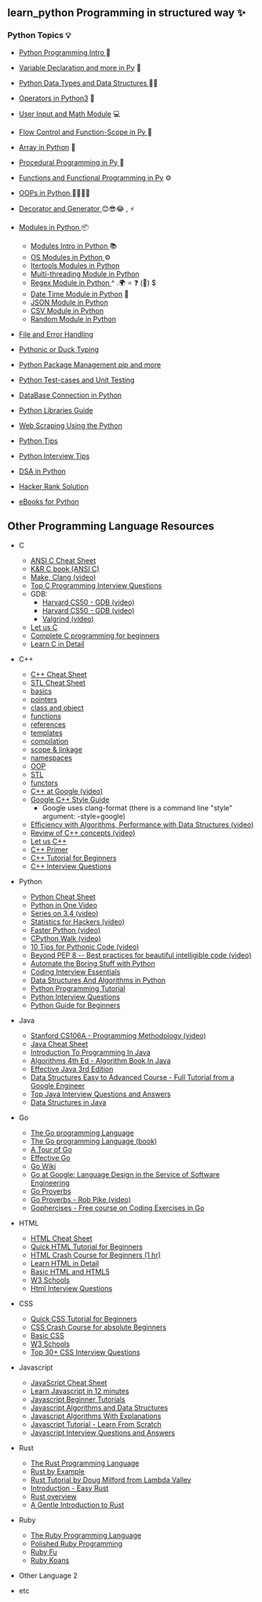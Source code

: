 ## learn_python Programming in structured way ✨ 

### Python Topics 💡
- [ Python Programming Intro ](/Python3/Overview_Intro/) 🚀
- [ Variable Declaration and more in Py](/Python3/Variables_&_Types) 👋
- [ Python Data Types and  Data Structures ](/Python3/Py_Data_Types_Data_Structure) 👨‍💻
- [ Operators in Python3](/python3/Operators_in_py) 🧠
- [ User Input and Math Module](/python3/Math_&_User_Input) 💻
- [ Flow Control and Function-Scope in Py ](/python3/Flow_control_&_Function_scope) 🌊
- [ Array in Python](/Python3/Arrays_&_Numpy/) 📜
- [ Procedural Programming in Py ](/Python3/Procedural_programing/) 📑
- [ Functions and Functional Programming in Py](/Python3/Functional_Programming/) ⚙
- [ OOPs in Python ](/Python3/OOPs_in_Python/) 🌲🍃🌿🍂
- [ Decorator and Generator ](/Python3/Decorator_&_Generator/) 😊😎😂 , ⚡
- [ Modules in Python ](/Python3/Modules_in_py/)   📦
   - [ Modules Intro in Python ](/Python3/Modules_in_py/Modules_Intro/)  📚
   - [ OS Modules in Python ](/Python3/Modules_in_py/OS_Modules/) ⚙️
   - [ Itertools Modules in Python](/Python3/Modules_in_py/Itertools_module/)
   - [ Multi-threading Module in Python ](/Python3/Modules_in_py/Multithreading_inPy.py)
   - [ Regex Module in Python ](/Python3/Modules_in_py/Regex_Module) ^ .🌍 ⭐ ❓ (👥) $
   - [ Date Time Module in Python](/Python3/Modules_in_py/Datetime_Module/)  📅
   - [ JSON Module in Python ](/Python3/Modules_in_py/JSON_Module_py/)
   - [ CSV Module in Python ](/Python3/Modules_in_py/CSV_Module.py)
   - [ Random Module in Python ](/Python3/Modules_in_py/Random_Module.py)


- [ File and Error Handling ](/Python3/File_&_Error_handlings_Py/)
- [ Pythonic or Duck Typing ](/Python3/Pythonic/)
- [ Python Package Management pip and more](/Python3/Python_IDEs_Packaging/)
- [ Python Test-cases and Unit Testing ](/Python3/Py_code_testing/)
- [ DataBase Connection in Python ](/Python3/DataBase_Connections/)
- [ Python Libraries Guide](/Python3/Py_Libraries.py/)
- [ Web Scraping Using the Python ](/Python3/Web_scraping_Python/)
- [ Python Tips ](/Python3/Python_tips/)
- [ Python Interview Tips ](/Python3/Python_Interview/)
- [ DSA in Python ](/Python3/DSA_Py/)
- [ Hacker Rank Solution ](/Python3/Hacker_Rank_py/)
- [ eBooks for Python ](/Python3/)





## Other Programming Language Resources

- C
  - [ANSI C Cheat Sheet](<https://github.com/jwasham/coding-interview-university/blob/main/extras/cheat%20sheets/C%20Reference%20Card%20(ANSI)%202.2.pdf>)
  - [K&R C book (ANSI C)](https://www.amazon.com/Programming-Language-2nd-Brian-Kernighan/dp/0131103628)
  - [Make, Clang (video)](https://www.youtube.com/watch?v=U3zCxnj2w8M)
  - [Top C Programming Interview Questions](https://www.interviewbit.com/c-interview-questions)
  - GDB:
    - [Harvard CS50 - GDB (video)](https://www.youtube.com/watch?v=USPvePv1uzE)
    - [Harvard CS50 - GDB (video)](https://www.youtube.com/watch?v=y5JmQItfFck)
    - [Valgrind (video)](https://www.youtube.com/watch?v=fvTsFjDuag8)
  - [Let us C](https://books.google.co.in/books/about/Let_Us_C.html?id=7HrjAAAACAAJ)
  - [Complete C programming for beginners](https://youtu.be/KJgsSFOSQv0)
  - [Learn C in Detail](https://www.scaler.com/topics/c/)

- C++
  - [C++ Cheat Sheet](https://github.com/jwasham/coding-interview-university/blob/main/extras/cheat%20sheets/Cpp_reference.pdf)
  - [STL Cheat Sheet](https://github.com/jwasham/coding-interview-university/blob/main/extras/cheat%20sheets/STL%20Quick%20Reference%201.29.pdf)
  - [basics](https://www.tutorialspoint.com/cplusplus/cpp_basic_syntax.htm)
  - [pointers](https://www.cprogramming.com/tutorial/lesson6.html)
  - [class and object](https://www.cprogramming.com/tutorial/lesson12.html)
  - [functions](https://www.cprogramming.com/tutorial/lesson4.html)
  - [references](https://www.geeksforgeeks.org/references-in-c/)
  - [templates](https://www.cprogramming.com/tutorial/templates.html)
  - [compilation](https://www.youtube.com/watch?v=ZTu0kf-7h08)
  - [scope & linkage](https://www.learncpp.com/cpp-tutorial/scope-duration-and-linkage-summary/)
  - [namespaces](https://www.tutorialspoint.com/cplusplus/cpp_namespaces.htm)
  - [OOP](https://www.geeksforgeeks.org/object-oriented-programming-in-cpp/)
  - [STL](https://www.hackerearth.com/practice/notes/standard-template-library/)
  - [functors](http://www.cprogramming.com/tutorial/functors-function-objects-in-c++.html)
  - [C++ at Google (video)](https://www.youtube.com/watch?v=NOCElcMcFik)
  - [Google C++ Style Guide](https://google.github.io/styleguide/cppguide.html)
    - Google uses clang-format (there is a command line "style" argument: -style=google)
  - [Efficiency with Algorithms, Performance with Data Structures (video)](https://youtu.be/fHNmRkzxHWs)
  - [Review of C++ concepts (video)](https://www.youtube.com/watch?v=Rub-JsjMhWY)
  - [Let us C++](https://books.google.co.in/books/about/Let_Us_C++.html?id=6HrjAAAACAAJ)
  - [C++ Primer](https://books.google.co.in/books/about/C++_Primer.html?id=J1HMLyxqJfgC&redir_esc=y)
  - [C++ Tutorial for Beginners](https://www.youtube.com/watch?v=vLnPwxZdW4Y)
  - [C++ Interview Questions](https://www.interviewbit.com/cpp-interview-questions)
- Python
  - [Python Cheat Sheet](https://github.com/jwasham/coding-interview-university/blob/main/extras/cheat%20sheets/python-cheat-sheet-v1.pdf)
  - [Python in One Video](https://www.youtube.com/watch?v=N4mEzFDjqtA)
  - [Series on 3.4 (video)](https://www.youtube.com/playlist?list=PL6gx4Cwl9DGAcbMi1sH6oAMk4JHw91mC_)
  - [Statistics for Hackers (video)](https://www.youtube.com/watch?v=Iq9DzN6mvYA)
  - [Faster Python (video)](https://www.youtube.com/watch?v=JDSGVvMwNM8)
  - [CPython Walk (video)](https://www.youtube.com/watch?v=LhadeL7_EIU&list=PLzV58Zm8FuBL6OAv1Yu6AwXZrnsFbbR0S&index=6)
  - [10 Tips for Pythonic Code (video)](https://www.youtube.com/watch?v=_O23jIXsshs)
  - [Beyond PEP 8 -- Best practices for beautiful intelligible code (video)](https://www.youtube.com/watch?v=wf-BqAjZb8M)
  - [Automate the Boring Stuff with Python](https://automatetheboringstuff.com/)
  - [Coding Interview Essentials](https://github.com/jwasham/coding-interview-university/blob/main/extras/cheat%20sheets/Coding%20Interview%20Python%20Language%20Essentials.pdf)
  - [Data Structures And Algorithms in Python](https://www.youtube.com/watch?v=kQDxmjfkIKY)
  - [Python Programming Tutorial](https://www.scaler.com/topics/python/)
  - [Python Interview Questions](https://www.interviewbit.com/python-interview-questions)
  - [Python Guide for Beginners](https://wiingy.com/learn/python/python-tutorial/)
- Java
  - [Stanford CS106A - Programming Methodology (video)](https://see.stanford.edu/Course/CS106A)
  - [Java Cheat Sheet](https://www.interviewbit.com/java-cheat-sheet)
  - [Introduction To Programming In Java](http://introcs.cs.princeton.edu/java/home/)
  - [Algorithms 4th Ed - Algorithm Book In Java](http://algs4.cs.princeton.edu/home/)
  - [Effective Java 3rd Edition](https://www.amazon.com/Effective-Java-Joshua-Bloch-ebook/dp/B078H61SCH)
  - [Data Structures Easy to Advanced Course - Full Tutorial from a Google Engineer](https://www.youtube.com/watch?v=RBSGKlAvoiM&t=1744s)
  - [Top Java Interview Questions and Answers](https://www.interviewbit.com/java-interview-questions)
  - [Data Structures in Java](https://www.youtube.com/playlist?list=PL9gnSGHSqcnr_DxHsP7AW9ftq0AtAyYqJ)
- Go
  - [The Go programming Language](https://golang.org/)
  - [The Go programming Language (book)](http://www.gopl.io/)
  - [A Tour of Go](https://tour.golang.org/)
  - [Effective Go](https://golang.org/doc/effective_go.html)
  - [Go Wiki](https://golang.org/wiki)
  - [Go at Google: Language Design in the Service of Software Engineering](https://talks.golang.org/2012/splash.article)
  - [Go Proverbs](http://go-proverbs.github.io/)
  - [Go Proverbs - Rob Pike (video)](https://www.youtube.com/watch?v=PAAkCSZUG1c)
  - [Gophercises - Free course on Coding Exercises in Go](https://gophercises.com)
- HTML
  - [HTML Cheat Sheet](https://www.interviewbit.com/html-cheat-sheet)
  - [Quick HTML Tutorial for Beginners](https://www.youtube.com/playlist?list=PLr6-GrHUlVf_ZNmuQSXdS197Oyr1L9sPB)
  - [HTML Crash Course for Beginners (1 hr)](https://www.youtube.com/watch?v=UB1O30fR-EE)
  - [Learn HTML in Detail](https://www.scaler.com/topics/html/)
  - [Basic HTML and HTML5](https://www.freecodecamp.org/learn/responsive-web-design/basic-html-and-html5/)
  - [W3 Schools](https://www.w3schools.com/html/)
  - [Html Interview Questions](https://www.interviewbit.com/html-interview-questions)
- CSS
  - [Quick CSS Tutorial for Beginners](https://www.youtube.com/playlist?list=PLr6-GrHUlVf8JIgLcu3sHigvQjTw_aC9C)
  - [CSS Crash Course for absolute Beginners](https://www.youtube.com/watch?v=yfoY53QXEnI)
  - [Basic CSS](https://www.freecodecamp.org/learn/responsive-web-design/basic-css/)
  - [W3 Schools](https://www.w3schools.com/css/)
  - [Top 30+ CSS Interview Questions](https://www.interviewbit.com/css-interview-questions)
- Javascript
  - [JavaScript Cheat Sheet](https://www.interviewbit.com/javascript-cheat-sheet)
  - [Learn Javascript in 12 minutes](https://www.youtube.com/watch?v=Ukg_U3CnJWI)
  - [Javascript Beginner Tutorials](https://www.youtube.com/playlist?list=PL41lfR-6DnOrwYi5d824q9-Y6z3JdSgQa)
  - [Javascript Algorithms and Data Structures](https://www.freecodecamp.org/learn/javascript-algorithms-and-data-structures/basic-javascript/)
  - [Javascript Algorithms With Explanations](https://github.com/trekhleb/javascript-algorithms)
  - [Javascript Tutorial - Learn From Scratch](https://www.scaler.com/topics/javascript/)
  - [Javascript Interview Questions and Answers](https://www.interviewbit.com/javascript-interview-questions)
- Rust
  - [The Rust Programming Language](https://doc.rust-lang.org/book/title-page.html)
  - [Rust by Example](https://doc.rust-lang.org/stable/rust-by-example/)
  - [Rust Tutorial by Doug Milford from Lambda Valley](https://www.youtube.com/playlist?list=PLLqEtX6ql2EyPAZ1M2_C0GgVd4A-_L4_5)
  - [Introduction - Easy Rust](https://www.youtube.com/playlist?list=PLLqEtX6ql2EyPAZ1M2_C0GgVd4A-_L4_5)
  - [Rust overview](https://learning-rust.github.io/docs/index.html)
  - [A Gentle Introduction to Rust](https://stevedonovan.github.io/rust-gentle-intro/readme.html)

- Ruby

  - [The Ruby Programming Language](https://book4you.org/book/1219034/7c9a4b)
  - [Polished Ruby Programming](https://book4you.org/book/16678106/f61159)
  - [Ruby Fu](https://rubyfu.net/)
  - [Ruby Koans](http://rubykoans.com/)

- Other Language 2
- etc
